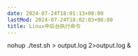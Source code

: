 ```yaml
---
date: 2024-07-24T18:01:13+08:00
lastMod: 2024-07-24T18:02:03+08:00
title: Linux中后台执行命令
---
```


nohup ./test.sh > output.log 2>output.log &
